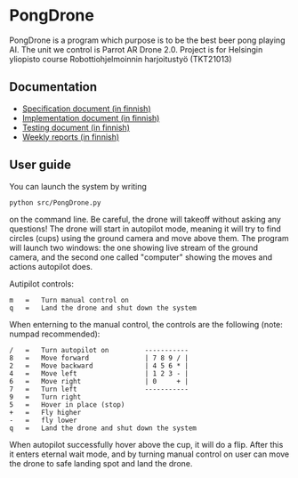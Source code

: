 # PongDrone

PongDrone is a program which purpose is to be the best beer pong playing AI. The unit we control is Parrot AR Drone 2.0. Project is for Helsingin yliopisto course Robottiohjelmoinnin harjoitustyö (TKT21013)

## Documentation

* [Specification document (in finnish)](https://github.com/Migho/PongDrone/blob/master/documentation/specification.md)
* [Implementation document (in finnish)](https://github.com/Migho/PongDrone/blob/master/documentation/implementation.md)
* [Testing document (in finnish)](https://github.com/Migho/PongDrone/blob/master/documentation/testing.md)
* [Weekly reports (in finnish)](https://github.com/Migho/PongDrone/blob/master/documentation/weeklyReports.md)

## User guide

You can launch the system by writing
```
python src/PongDrone.py
```
on the command line. Be careful, the drone will takeoff without asking any questions! The drone will start in autopilot mode, meaning it will try to find circles (cups) using the ground camera and move above them. The program will launch two windows: the one showing live stream of the ground camera, and the second one called "computer" showing the moves and actions autopilot does.

Autipilot controls:
```
m   =   Turn manual control on
q   =   Land the drone and shut down the system
```

When enterning to the manual control, the controls are the following (note: numpad recommended):
```
/   =   Turn autopilot on         -----------
8   =   Move forward              | 7 8 9 / |
2   =   Move backward             | 4 5 6 * |
4   =   Move left                 | 1 2 3 - |
6   =   Move right                | 0     + |
7   =   Turn left                 -----------
9   =   Turn right
5   =   Hover in place (stop)
+   =   Fly higher
-   =   fly lower
q   =   Land the drone and shut down the system
```

When autopilot successfully hover above the cup, it will do a flip. After this it enters eternal wait mode, and by turning manual control on user can move the drone to safe landing spot and land the drone.
